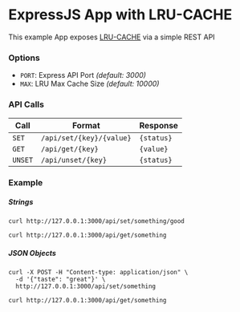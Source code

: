 # ExpressJS App with LRU-CACHE

This example App exposes [LRU-CACHE](https://www.npmjs.com/package/lru-cache) via a simple REST API

### Options
* ```PORT```: Express API Port _(default: 3000)_
* ```MAX```:  LRU Max Cache Size _(default: 10000)_

### API Calls

| Call  	    | Format  	| Response  |
|---	    |---	|---  |
| ```SET```  	  | ```/api/set/{key}/{value}```  	| ```{status}``` |
| ```GET```  	  | ```/api/get/{key}```  	| ```{value}``` |
| ```UNSET```  	| ```/api/unset/{key}```  	| ```{status}``` |


### Example
##### Strings
```
curl http://127.0.0.1:3000/api/set/something/good
```
```
curl http://127.0.0.1:3000/api/get/something
```

##### JSON Objects
```
curl -X POST -H "Content-type: application/json" \
  -d '{"taste": "great"}' \
  http://127.0.0.1:3000/api/set/something
```
```
curl http://127.0.0.1:3000/api/get/something
```
